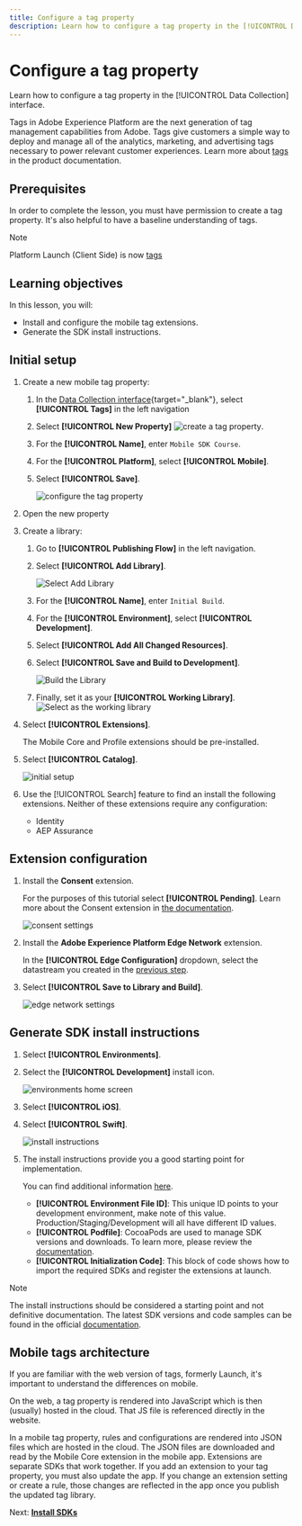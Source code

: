```yaml
---
title: Configure a tag property
description: Learn how to configure a tag property in the [!UICONTROL Data Collection] interface.
---
```

# Configure a tag property

Learn how to configure a tag property in the [!UICONTROL Data Collection] interface.

Tags in Adobe Experience Platform are the next generation of tag management capabilities from Adobe. Tags give customers a simple way to deploy and manage all of the analytics, marketing, and advertising tags necessary to power relevant customer experiences. Learn more about [tags](https://experienceleague.corp.adobe.com/docs/experience-platform/tags/home.html) in the product documentation.

## Prerequisites

In order to complete the lesson, you must have permission to create a tag property. It's also helpful to have a baseline understanding of tags. 

>[!NOTE]
>
> Platform Launch (Client Side) is now [tags](https://experienceleague.adobe.com/docs/experience-platform/tags/home.html?lang=en)

## Learning objectives

In this lesson, you will:

* Install and configure the mobile tag extensions.
* Generate the SDK install instructions.

## Initial setup

1. Create a new mobile tag property:
    1. In the [Data Collection interface](https://experience.adobe.com/data-collection/){target="_blank"}, select **[!UICONTROL Tags]** in the left navigation
    1. Select **[!UICONTROL New Property]**
     ![create a tag property](assets/mobile-tags-new-property.png).
    1. For the **[!UICONTROL Name]**, enter `Mobile SDK Course`.
    1. For the **[!UICONTROL Platform]**, select **[!UICONTROL Mobile]**.
    1. Select  **[!UICONTROL Save]**. 
     
        ![configure the tag property](assets/mobile-tags-property-config.png)

1. Open the new property    
1. Create a library:

    1. Go to **[!UICONTROL Publishing Flow]** in the left navigation.
    1. Select **[!UICONTROL Add Library]**.

        ![Select Add Library](assets/mobile-tags-create-library.png)

    1. For the **[!UICONTROL Name]**, enter `Initial Build`.
    1. For the **[!UICONTROL Environment]**, select **[!UICONTROL Development]**.
    1. Select  **[!UICONTROL Add All Changed Resources]**. 
    1. Select **[!UICONTROL Save and Build to Development]**. 

        ![Build the Library](assets/mobile-tags-save-library.png)
        
    1. Finally, set it as your **[!UICONTROL Working Library]**. 
        ![Select as the working library](assets/mobile-tags-working-library.png)
1. Select **[!UICONTROL Extensions]**.
    
    The Mobile Core and Profile extensions should be pre-installed.

1. Select **[!UICONTROL Catalog]**.

    ![initial setup](assets/mobile-tags-starting.png)

1. Use the [!UICONTROL Search] feature to find an install the following extensions. Neither of these extensions require any configuration:
    * Identity
    * AEP Assurance 

## Extension configuration

1. Install the **Consent** extension.

    For the purposes of this tutorial select **[!UICONTROL Pending]**. Learn more about the Consent extension in [the documentation](https://aep-sdks.gitbook.io/docs/foundation-extensions/consent-for-edge-network).
    
    ![consent settings](assets/mobile-tags-extension-consent.png)

1. Install the **Adobe Experience Platform Edge Network** extension. 
    
    In the **[!UICONTROL Edge Configuration]** dropdown, select the datastream you created in the [previous step](create-datastream.md). 
    
1. Select **[!UICONTROL Save to Library and Build]**.

    ![edge network settings](assets/mobile-tags-extension-edge.png)


## Generate SDK install instructions

1. Select **[!UICONTROL Environments]**.

1. Select the **[!UICONTROL Development]** install icon.

    ![environments home screen](assets/mobile-tags-environments.png)

1. Select **[!UICONTROL iOS]**.

1. Select **[!UICONTROL Swift]**.

    ![install instructions](assets/mobile-tags-install-instructions.png)

1. The install instructions provide you a good starting point for implementation. 

    You can find additional information [here](https://aep-sdks.gitbook.io/docs/getting-started/get-the-sdk).

    * **[!UICONTROL Environment File ID]**: This unique ID points to your development environment, make note of this value. Production/Staging/Development will all have different ID values.
    * **[!UICONTROL Podfile]**: CocoaPods are used to manage SDK versions and downloads. To learn more, please review the [documentation](https://cocoapods.org/).
    * **[!UICONTROL Initialization Code]**:  This block of code shows how to import the required SDKs and register the extensions at launch.

>[!NOTE]
>The install instructions should be considered a starting point and not definitive documentation. The latest SDK versions and code samples can be found in the official [documentation](https://aep-sdks.gitbook.io/docs/).

## Mobile tags architecture

If you are familiar with the web version of tags, formerly Launch, it's important to understand the differences on mobile. 

On the web, a tag property is rendered into JavaScript which is then (usually) hosted in the cloud. That JS file is referenced directly in the website.

In a mobile tag property, rules and configurations are rendered into JSON files which are hosted in the cloud. The JSON files are downloaded and read by the Mobile Core extension in the mobile app. Extensions are separate SDKs that work together. If you add an extension to your tag property, you must also update the app. If you change an extension setting or create a rule, those changes are reflected in the app once you publish the updated tag library.

Next: **[Install SDKs](install-sdks.md)**